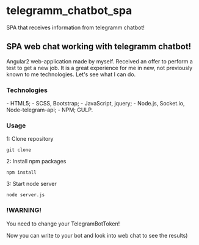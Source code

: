 # telegramm_chatbot_spa
SPA that receives information from telegramm chatbot!

<h2>SPA web chat working with telegramm chatbot!</h2>
<p>Angular2 web-application made by myself. Received an offer to perform a test to get a new job. It is a great experience for me in new, not previously known to me technologies. Let's see what I can do.</p>
<h3>Technologies</h3>
- HTML5;
- SCSS, Bootstrap;
- JavaScript, jquery;
- Node.js, Socket.io, Node-telegram-api;
- NPM; GULP.


<h3>Usage</h3>

1: Clone repository
```
git clone 
```
2: Install npm packages
```
npm install
```
3: Start node server
```
node server.js
```
<h3>!WARNING!</h3>
You need to change your TelegramBotToken!

<p>Now you can write to your bot and look into web chat to see the results)</p>
